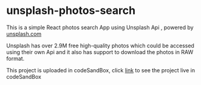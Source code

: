 # unsplash-photos-search


This is a simple React photos search App using Unsplash Api , powered by [unsplash.com](https://unsplash.com) 

Unsplash has over 2.9M free high-quality photos which could be accessed using their own Api and it also has support to download the photos in RAW format.

This project is uploaded in codeSandBox, click [link](https://codesandbox.io/s/react-new-image-search-app-forked-ibs2z) to see the project live in codeSandBox
